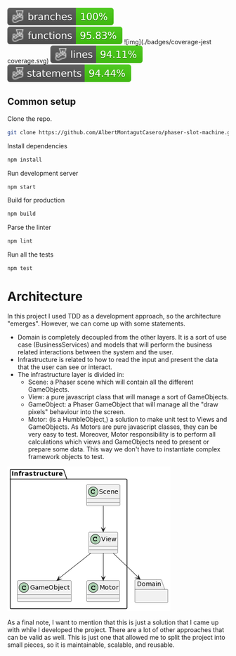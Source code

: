 ![img](./badges/coverage-branches.svg)
![img](./badges/coverage-functions.svg)
![img](./badges/coverage-jest coverage.svg)
![img](./badges/coverage-lines.svg)
![img](./badges/coverage-statements.svg)

## Common setup

Clone the repo.
```bash
git clone https://github.com/AlbertMontagutCasero/phaser-slot-machine.git
```

Install dependencies
```bash
npm install
```

Run development server
```bash
npm start
```

Build for production
```bash
npm build
```

Parse the linter
```bash
npm lint
```

Run all the tests
```bash
npm test
```

# Architecture
In this project I used TDD as a development approach, so the architecture "emerges". However, we can come up with some statements.

* Domain is completely decoupled from the other layers. It is a sort of use case (BusinessServices) and models that will 
  perform the business related interactions between
  the system and the user.
* Infrastructure is related to how to read the input and present the data that the user can see or interact.
* The infrastructure layer is divided in:
  * Scene: a Phaser scene which will contain all the different GameObjects.
  * View: a pure javascript class that will manage a sort of GameObjects.
  * GameObject: a Phaser GameObject that will manage all the "draw pixels" behaviour into the screen.
  * Motor: (is a HumbleObject,) a solution to make unit test to Views and GameObjects. As Motors are pure javascript classes, they can be very easy to test. Moreover, Motor responsibility is to perform all calculations which views and GameObjects need to present or prepare some data. This way we don't have to instantiate complex framework objects to test.

![](./documentation/slot-machine-architecture.png)

As a final note, I want to mention that this is just a solution that I came up with while I developed the project. There are a lot of other approaches that can be valid as well. This is just one that allowed me to split the project into small pieces, so it is maintainable, scalable, and reusable.